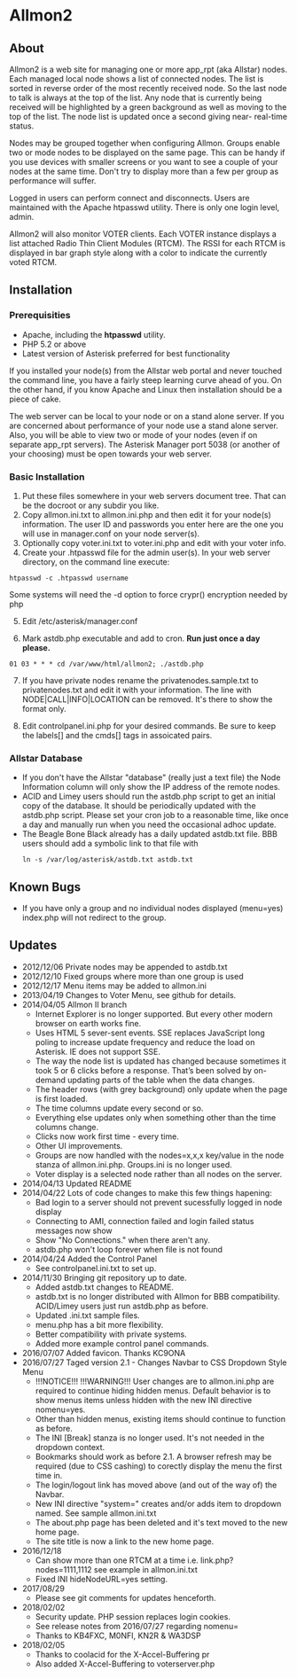 # Allmon2

## About
Allmon2 is a web site for managing one or more app_rpt (aka Allstar) nodes.
Each managed local node shows a list of connected nodes. The list is
sorted in reverse order of the most recently received node. So the last
node to talk is always at the top of the list. Any node that is currently
being received will be highlighted by a green background as well as moving
to the top of the list. The node list is updated once a second giving near-
real-time status.

Nodes may be grouped together when configuring Allmon. Groups enable two
or mode nodes to be displayed on the same page. This can be handy if you
use devices with smaller screens or you want to see a couple of your nodes
at the same time. Don't try to display more than a few per group as performance
will suffer.

Logged in users can perform connect and disconnects. Users are maintained
with the Apache htpasswd utility. There is only one login level, admin.

Allmon2 will also monitor VOTER clients. Each VOTER instance displays a list
attached Radio Thin Client Modules (RTCM). The RSSI for each RTCM is displayed
in bar graph style along with a color to indicate the currently voted RTCM.

## Installation

### Prerequisities
- Apache, including the **htpasswd** utility.
- PHP 5.2 or above
- Latest version of Asterisk preferred for best functionality

If you installed your node(s) from the Allstar web portal and never touched the command line, you have a fairly steep learning curve ahead of you. On the other hand, if you know Apache and Linux then installation should be a piece of cake.

The web server can be local to your node or on a stand alone server. If you are concerned about performance of your node use a stand alone server. Also, you will be able to view two or mode of your nodes (even if on separate app_rpt servers). The Asterisk Manager port 5038 (or another of your choosing) must be open towards your web server.

### Basic Installation

1. Put these files somewhere in your web servers document tree. That can be the docroot or any subdir you like.
2. Copy allmon.ini.txt to allmon.ini.php and then edit it for your node(s) information. The user ID and passwords you enter here are the one you will
   use in manager.conf on your node server(s).
3. Optionally copy voter.ini.txt to voter.ini.php and edit with your voter info.
4. Create your .htpasswd file for the admin user(s). In your web server directory, on the command line execute:
```
htpasswd -c .htpasswd username
```
Some systems will need the -d option to force crypr() encryption needed by php

5. Edit /etc/asterisk/manager.conf

6. Mark astdb.php executable and add to cron. **Run just once a day please.**
```
01 03 * * * cd /var/www/html/allmon2; ./astdb.php
```

7. If you have private nodes rename the privatenodes.sample.txt to privatenodes.txt and edit it with your information. The line with NODE|CALL|INFO|LOCATION can be removed. It's there to show the format only.

8. Edit controlpanel.ini.php for your desired commands. Be sure to keep the labels[] and the cmds[] tags in assoicated pairs. 

### Allstar Database
 - If you don't have the Allstar "database" (really just a text file) the
   Node Information column will only show the IP address of the remote nodes.
 - ACID and Limey users should run the astdb.php script to get an initial 
   copy of the database. It should be periodically updated with the
   astdb.php script. Please set your cron job to a reasonable time, like 
   once a day and manually run when you need the occasional adhoc update.
 - The Beagle Bone Black already has a daily updated astdb.txt file. BBB
   users should add a symbolic link to that file with 
   ```
   ln -s /var/log/asterisk/astdb.txt astdb.txt
   ```

## Known Bugs
 - If you have only a group and no individual nodes displayed (menu=yes)
   index.php will not redirect to the group.

## Updates
  - 2012/12/06 Private nodes may be appended to astdb.txt
  - 2012/12/10 Fixed groups where more than one group is used
  - 2012/12/17 Menu items may be added to allmon.ini
  - 2013/04/19 Changes to Voter Menu, see github for details.
  - 2014/04/05 Allmon II branch
    - Internet Explorer is no longer supported. But every other modern
      browser on earth works fine.
    - Uses HTML 5 sever-sent events. SSE replaces JavaScript long poling to
      increase update frequency and reduce the load on Asterisk. IE does
      not support SSE.
    - The way the node list is updated has changed because sometimes it
      took 5 or 6 clicks before a response. That’s been solved by on-demand
      updating parts of the table when the data changes.
    - The header rows (with grey background) only update when the page is
      first loaded.
    - The time columns update every second or so.
    - Everything else updates only when something other than the time
      columns change.
    - Clicks now work first time - every time.
    - Other UI improvements.
    - Groups are now handled with the nodes=x,x,x key/value in the node
      stanza of allmon.ini.php. Groups.ini is no longer used.
    - Voter display is a selected node rather than all nodes on the server.
  - 2014/04/13 Updated README
  - 2014/04/22 Lots of code changes to make this few things hapening:
    - Bad login to a server should not prevent sucessfully logged in
      node display
    - Connecting to AMI, connection failed and login failed status
      messages now show
    - Show "No Connections." when there aren't any.
    - astdb.php won't loop forever when file is not found
  - 2014/04/24 Added the Control Panel 
    - See controlpanel.ini.txt to set up. 
  - 2014/11/30 Bringing git repository up to date.
    - Added astdb.txt changes to README. 
    - astdb.txt is no longer distributed with Allmon for BBB 
      compatibility. ACID/Limey users just run astdb.php as before.
    - Updated .ini.txt sample files.
    - menu.php has a bit more flexibility.
    - Better compatibility with private systems.
    - Added more example control panel commands.
  - 2016/07/07 Added favicon. Thanks KC9ONA
  - 2016/07/27 Taged version 2.1 - Changes Navbar to CSS Dropdown Style Menu
    - !!!NOTICE!!! !!!WARNING!!! User changes are to allmon.ini.php are 
       required to continue hiding hidden menus. Default behavior is to show
       menus items unless hidden with the new INI directive nomenu=yes.
    - Other than hidden menus, existing items should continue to function 
       as before. 
    - The INI [Break] stanza is no longer used. It's not needed in the 
       dropdown context. 
    - Bookmarks should work as before 2.1. A browser refresh may be required
       (due to CSS cashing) to corectly display the menu the first time in.
    - The login/logout link has moved above (and out of the way of) the Navbar. 
    - New INI directive "system=<name>" creates and/or adds item to dropdown named. 
       See sample allmon.ini.txt
    - The about.php page has been deleted and it's text moved to the new home 
       page. 
    - The site title is now a link to the new home page. 
  - 2016/12/18
    - Can show more than one RTCM at a time i.e. link.php?nodes=1111,1112
        see example in allmon.ini.txt
    - Fixed INI hideNodeURL=yes setting.
  - 2017/08/29
    - Please see git comments for updates henceforth.
  - 2018/02/02
    - Security update. PHP session replaces login cookies.
    - See release notes from 2016/07/27 regarding nomenu=
    - Thanks to KB4FXC, M0NFI, KN2R & WA3DSP
  - 2018/02/05
    - Thanks to coolacid for the X-Accel-Buffering pr
    - Also added X-Accel-Buffering to voterserver.php
